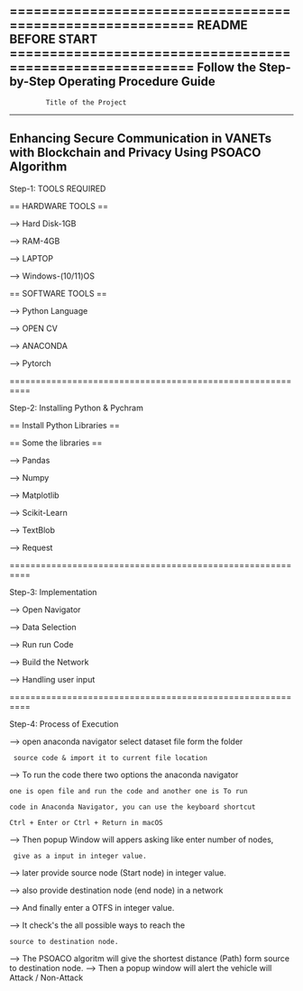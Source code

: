 **==========================================================
                  README BEFORE START
==========================================================**
    Follow the Step-by-Step Operating Procedure Guide
----------------------------------------------------------
             Title of the Project
----------------------------------------------------------
Enhancing Secure Communication in VANETs with Blockchain and 
              Privacy Using PSOACO Algorithm
----------------------------------------------------------
 
Step-1: TOOLS REQUIRED

== HARDWARE TOOLS ==

--> Hard Disk-1GB

--> RAM-4GB

--> LAPTOP

--> Windows-(10/11)OS

== SOFTWARE TOOLS ==

--> Python Language

--> OPEN CV

--> ANACONDA

--> Pytorch

==========================================================

Step-2: Installing Python & Pychram

== Install Python Libraries ==

== Some the libraries ==

--> Pandas

--> Numpy

--> Matplotlib

--> Scikit-Learn

--> TextBlob

--> Request

==========================================================

Step-3: Implementation

--> Open Navigator

--> Data Selection

--> Run run Code

--> Build the Network

--> Handling user input

==========================================================

Step-4: Process of Execution

--> open anaconda navigator select dataset file form the folder

     source code & import it to current file location
     
--> To run the code there two options the anaconda navigator

    one is open file and run the code and another one is To run 
    
    code in Anaconda Navigator, you can use the keyboard shortcut
    
    Ctrl + Enter or Ctrl + Return in macOS
    

--> Then popup Window will appers asking like enter number of nodes,

     give as a input in integer value.

--> later provide source node (Start node) in integer value.

--> also provide destination node (end node) in a network

--> And finally enter a OTFS in integer value.

--> It check's the all possible ways to reach the 

    source to destination node.
--> The PSOACO algoritm will give the shortest distance (Path) form
    source to destination node.
--> Then a popup window will alert the vehicle will Attack / Non-Attack
    



